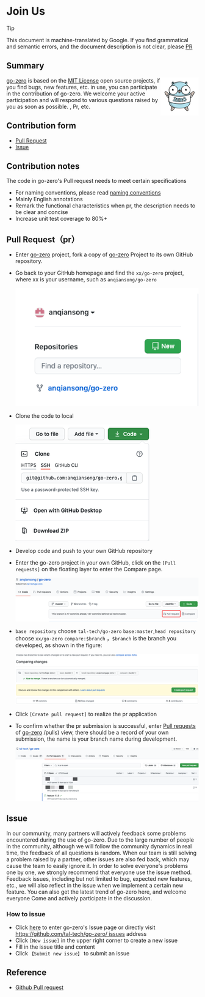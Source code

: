 # Join Us
> [!TIP]
> This document is machine-translated by Google. If you find grammatical and semantic errors, and the document description is not clear, please [PR](doc-contibute.md)


## Summary
<img src="./resource/go-zero-logo.png" alt="go-zero" width="100px" height="100px" align="right" />

[go-zero](https://github.com/tal-tech/go-zero) is based on the [MIT License](https://github.com/tal-tech/go-zero/blob/master/LICENSE) open source projects, if you find bugs, new features, etc. in use, you can participate in the contribution of go-zero. We welcome your active participation and will respond to various questions raised by you as soon as possible. , Pr, etc.

## Contribution form
* [Pull Request](https://github.com/tal-tech/go-zero/pulls)
* [Issue](https://github.com/tal-tech/go-zero/issues)

## Contribution notes
The code in go-zero's Pull request needs to meet certain specifications
* For naming conventions, please read [naming conventions](naming-spec.md)
* Mainly English annotations
* Remark the functional characteristics when pr, the description needs to be clear and concise
* Increase unit test coverage to 80%+

## Pull Request（pr）
* Enter [go-zero](https://github.com/tal-tech/go-zero) project, fork a copy of [go-zero](https://github.com/tal-tech/go-zero) Project to its own GitHub repository.
* Go back to your GitHub homepage and find the `xx/go-zero` project, where xx is your username, such as `anqiansong/go-zero`

    ![fork](./resource/fork.png)
* Clone the code to local

    ![clone](./resource/clone.png)
* Develop code and push to your own GitHub repository
* Enter the go-zero project in your own GitHub, click on the `[Pull requests]` on the floating layer to enter the Compare page.

    ![pr](./resource/new_pr.png)

* `base repository` choose `tal-tech/go-zero` `base:master`,`head repository` choose `xx/go-zero` `compare:$branch` ，`$branch` is the branch you developed, as shown in the figure:

    ![pr](./resource/compare.png)

* Click `[Create pull request]` to realize the pr application
* To confirm whether the pr submission is successful, enter [Pull requests](https://github.com/tal-tech/go-zero) of [go-zero](https://github.com/tal-tech/go-zero) /pulls) view, there should be a record of your own submission, the name is your branch name during development.

    ![pr record](./resource/pr_record.png)

## Issue
In our community, many partners will actively feedback some problems encountered during the use of go-zero. 
Due to the large number of people in the community, although we will follow the community dynamics in real time, 
the feedback of all questions is random. When our team is still solving a problem raised by a partner, other issues are also fed back, 
which may cause the team to easily ignore it. In order to solve everyone's problems one by one, we strongly recommend that everyone use the issue method.
Feedback issues, including but not limited to bug, expected new features, etc., we will also reflect in the issue when we implement a certain new feature. 
You can also get the latest trend of go-zero here, and welcome everyone Come and actively participate in the discussion.

### How to issue
* Click [here](https://github.com/tal-tech/go-zero/issues) to enter go-zero's Issue page or directly visit [https://github.com/tal-tech/go-zero/ issues](https://github.com/tal-tech/go-zero/issues) address
* Click `[New issue]` in the upper right corner to create a new issue
* Fill in the issue title and content
* Click `【Submit new issue】` to submit an issue


## Reference

* [Github Pull request](https://docs.github.com/en/github/collaborating-with-issues-and-pull-requests/proposing-changes-to-your-work-with-pull-requests)